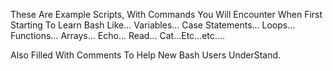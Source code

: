 These Are Example Scripts, With Commands You Will Encounter When First Starting To Learn Bash Like...
Variables...
Case Statements...
Loops...
Functions...
Arrays...
Echo...
Read...
Cat...Etc...etc....

Also Filled With Comments To Help New Bash Users UnderStand.
